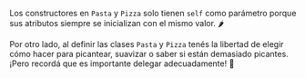 Los constructores en `Pasta` y `Pizza` solo tienen `self` como parámetro porque sus atributos siempre se inicializan con el mismo valor. :hot_pepper:

Por otro lado, al definir las clases `Pasta` y `Pizza` tenés la libertad de elegir cómo hacer para picantear, suavizar o saber si están demasiado picantes. ¡Pero recordá que es importante delegar adecuadamente! :spaghetti:
